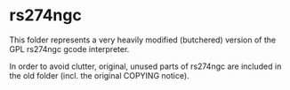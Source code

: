 rs274ngc
========

This folder represents a very heavily modified (butchered) version of the GPL rs274ngc gcode interpreter.

In order to avoid clutter, original, unused parts of rs274ngc are included in the old folder (incl. the original COPYING notice).

